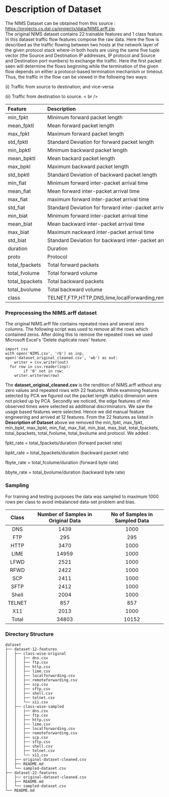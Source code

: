 # Description of Dataset #

The NIMS Dataset can be obtained from this source : https://projects.cs.dal.ca/projectx/data/NIMS.arff.zip <br />
The original NIMS dataset contains 22 trainable features and 1 class feature. In this dataset traffic flow features compose the raw data.  Here the flow is described as the traffic flowing between two hosts at the network layer of the given protocol stack where-in both hosts are using the same five tuple vector (the Source and Destination IP addresses, IP protocol and Source and Destination port numbers) to exchange the traffic. Here the first packet seen will determine the flows beginning while the termination of the given flow depends on either a protocol-based termination mechanism or timeout. Thus, the traffic in the flow can be viewed in the following two ways: 

(i) Traffic from source to destination; and vice-versa 

(ii) Traffic from destination to source. < br />

| Feature        | Description         |
|:------------- |:-------------|
min_fpkt|Minimum forward packet length
mean_fpktl|Mean forward packet length
max_fpkt|Maximum forward packet length
std_fpktl|Standard Deviation for forward packet length
min_bpktl|Minimum backward packet length
mean_bpktl|Mean backard packet length 
max_bpkl|Maximum backward packet length
std_bpktl|Standard Deviation of backward packet length
min_fiat|Minimum forward inter-packet arrival time
mean_fiat|Mean forward inter-packet arrival time
max_fiat|maximum forward inter-packet arrival time
std_fiat|Standard Deviation for forward inter-packet arrival time
min_biat|Minimum forward inter-packet arrival time
mean_biat|Mean backward inter-packet arrival time
max_biat|Maximum nackward inter-packet arrival time
std_biat|Standard Deviation for backward inter-packet arrival time
duration|Duration
proto|Protocol
total_fpackets|Total forward packets
total_fvolume|Total forward volume
total_bpackets|Total backward packets
total_bvolume|Total backward volume
class|TELNET,FTP,HTTP,DNS,lime,localForwarding,remoteForwarding,scp,sftp,x11,shell

### Preprocessing the NIMS.arff dataset ###
The original NIMS.arff file contains repeated rows and several zero columns. The following script  was used to remove all the rows which contained zeros. After doing this to remove the repeated rows  we used Microsoft Excel's 'Delete duplicate rows' feature.<br />
```
import csv
with open('NIMS.csv', 'rb') as inp, open('dataset_original_cleaned.csv', 'wb') as out:
	writer = csv.writer(out)
  for row in csv.reader(inp):
		if '0' not in row:
    writer.writerow(row)
```
The **dataset_original_cleaned.csv** is the rendition of NIMS.arff without any zero values and repeated rows with 22 features. While examining features selected by PCA we figured out the packet length statics dimension were not picked up by PCA. Secondly we noticed, the edge features of min observed times were selected as additional discriminators. We saw the usage based features were selected. Hence we did manual feature engineering and arrived at 12 features. From the 22 features as listed in **Description of Dataset** above we removed the min_fpkt, max_fpkt, min_bpkt, max_bpkt, min_fiat, max_fiat, min_biat, max_biat, total_fpackets, total_bpackets, total_fvolume, total_bvolume and protocol. We added : 

fpkt_rate = total_fpackets/duration (forward packet rate) 

bpkt_rate = total_bpackets/duration (backward packet rate)

fbyte_rate = total_fcolume/duration (forward byte rate)

bbyte_rate = total_bvolume/duration (backward byte rate)

### Sampling ###
For training and testing purposes the data was sampled to maximum 1000 rows per class to avoid imbalanced data-set problem and bias. 

Class|	Number of Samples in Original Data|No of Samples in Sampled Data|
| :-------------: |:-------------:| :-----:|
DNS|1439|1000
FTP|295|295
HTTP|3470|1000
LIME|14959|1000
LFWD|2521|1000
RFWD|2422|1000
SCP|2411|1000
SFTP|2412|1000
Shell|2004|1000
TELNET|857|857
X11|2013|1000
Total|34803|10152


### Directory Structure ###

```
dataset
├── dataset-12-features
│   ├── class-wise-original
│   │   ├── dns.csv
│   │   ├── ftp.csv
│   │   ├── http.csv
│   │   ├── lime.csv
│   │   ├── localforwarding.csv
│   │   ├── remoteforwarding.csv
│   │   ├── scp.csv
│   │   ├── sftp.csv
│   │   ├── shell.csv
│   │   ├── telnet.csv
│   │   └── x11.csv
│   ├── class-wise-sampled
│   │   ├── dns.csv
│   │   ├── ftp.csv
│   │   ├── http.csv
│   │   ├── lime.csv
│   │   ├── localforwarding.csv
│   │   ├── remoteforwarding.csv
│   │   ├── scp.csv
│   │   ├── sftp.csv
│   │   ├── shell.csv
│   │   ├── telnet.csv
│   │   └── x11.csv
│   ├── original-dataset-cleaned.csv
│   ├── README.md
│   └── sampled-dataset.csv
├── dataset-22-features
│   ├── original-dataset-cleaned.csv
│   ├── README.md
│   └── sampled-dataset.csv
└── README.md
```
